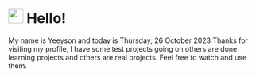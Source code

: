  <h1>
    <img src="https://emojis.slackmojis.com/emojis/images/1643510097/45343/hi.gif?1643510097" width="30"/> 
    Hello!
 </h1>
 <p>
    My name is Yeeyson and today is Thursday, 26 October 2023
    Thanks for visiting my profile, I have some test projects going on others are done learning projects and others are real projects.
    Feel free to watch and use them.
 </p>